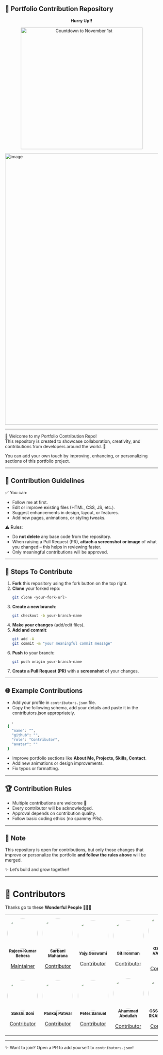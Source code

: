 ## 🌟 Portfolio Contribution Repository  

<p align="center"> <b>Hurry Up!!</b></p>
<p align="center">
  <img src="https://i.countdownmail.com/3nghwl.gif" style="width:401px;" alt="Countdown to November 1st" />
</p>
<img width="1878" height="894" alt="image" src="https://github.com/user-attachments/assets/f6359636-b606-4820-ba36-626e1a3cd590" />
<br>
<hr>

👋 Welcome to my Portfolio Contribution Repo!  
This repository is created to showcase collaboration, creativity, and contributions from developers around the world. 🚀  

You can add your own touch by improving, enhancing, or personalizing sections of this portfolio project.  

---

## 📌 Contribution Guidelines  

✅ You can:  
- Follow me at first.  
- Edit or improve existing files (HTML, CSS, JS, etc.).  
- Suggest enhancements in design, layout, or features.  
- Add new pages, animations, or styling tweaks.  

⚠️ Rules:  
- Do **not delete** any base code from the repository.  
- When raising a Pull Request (PR), **attach a screenshot or image** of what you changed – this helps in reviewing faster.  
- Only meaningful contributions will be approved.  

---

## 🔧 Steps To Contribute  

1. **Fork** this repository using the fork button on the top right.  
2. **Clone** your forked repo:  
   ```bash
   git clone <your-fork-url>
   ```
3. **Create a new branch**:  
   ```bash
   git checkout -b your-branch-name
   ```
4. **Make your changes** (add/edit files).  
5. **Add and commit**:  
   ```bash
   git add -A
   git commit -m "your meaningful commit message"
   ```
6. **Push** to your branch:  
   ```bash
   git push origin your-branch-name
   ```
7. **Create a Pull Request (PR)** with a **screenshot** of your changes.  

---

## 🌐 Example Contributions  

- Add your profile in `contributors.json` file.
- Copy the following schema, add your details and paste it in the contributors.json appropriately.
 ```bash
    ,
  {
    "name": "",
    "github": "",
    "role": "Contributor",
    "avatar": ""
  }
   ```

- Improve portfolio sections like **About Me, Projects, Skills, Contact**.  
- Add new animations or design improvements.  
- Fix typos or formatting.  

---

## 🏆 Contribution Rules  

- Multiple contributions are welcome 🎉  
- Every contributor will be acknowledged.  
- Approval depends on contribution quality.  
- Follow basic coding ethics (no spammy PRs).  

---

## 📢 Note  

This repository is open for contributions, but only those changes that improve or personalize the portfolio **and follow the rules above** will be merged.  

✨ Let’s build and grow together!  

---

# 🚀 Contributors

Thanks go to these **Wonderful People** 👨🏻‍💻  

<!-- CONTRIBUTORS START -->

<table>
<tr>
<td align="center">
  <a href="https://github.com/yesiamrajeev">
    <img src="https://avatars.githubusercontent.com/u/125568812?s=400&u=e3c86ca01302bbb26860a239218f676f6cc1604e&v=4" width="100" style="border-radius:50%"/><br/>
    <sub><b>Rajeev Kumar Behera</b></sub><br/>
    <p>Maintainer</p>
  </a>
</td>

<td align="center">
  <a href="https://github.com/Maharanasarbani">
    <img src="https://avatars.githubusercontent.com/u/132124215?v=4" width="100" style="border-radius:50%"/><br/>
    <sub><b>Sarbani Maharana</b></sub><br/>
    <p>Contributor</p>
  </a>
</td>

<td align="center">
  <a href="https://github.com/Yajy">
    <img src="https://avatars.githubusercontent.com/u/101127424?s=400&u=223d18fdddbced0735ef383c130c2e5362aedc92&v=4" width="100" style="border-radius:50%"/><br/>
    <sub><b>Yajy Goswami</b></sub><br/>
    <p>Contributor</p>
  </a>
</td>

<td align="center">
  <a href="https://github.com/iamironman-png">
    <img src="https://avatars.githubusercontent.com/u/209762838?s=400&u=14d6905ab765805f5242d743db8b98551eab5467&v=4" width="100" style="border-radius:50%"/><br/>
    <sub><b>Git Ironman</b></sub><br/>
    <p>Contributor</p>
  </a>
</td>

<td align="center">
  <a href="https://github.com/VanshikaNegii">
    <img src="https://avatars.githubusercontent.com/u/105164226?v=4" width="100" style="border-radius:50%"/><br/>
    <sub><b>GSSoC'25 VANSHIKA NEGI </b></sub><br/>
    <p>Contributor</p>
  </a>
</td>

<td align="center">
  <a href="https://github.com/KrishnaSaxena108">
    <img src="https://github.com/KrishnaSaxena108.png" width="100" style="border-radius:50%"/><br/>
    <sub><b>Krishna Saxena</b></sub><br/>
    <p>Contributor</p>
  </a>
</td>
</tr>
<tr>
<td align="center">
  <a href="sakshi-sonii">
    <img src="https://in.pinterest.com/pin/140806234311366/" width="100" style="border-radius:50%"/><br/>
    <sub><b>Sakshi Soni</b></sub><br/>
    <p>Contributor</p>
  </a>
</td>

<td align="center">
  <a href="ChiefPatwal">
    <img src="https://avatars.githubusercontent.com/u/120747214?v=4" width="100" style="border-radius:50%"/><br/>
    <sub><b>Pankaj Patwal</b></sub><br/>
    <p>Contributor</p>
  </a>
</td>

<td align="center">
  <a href="https://github.com/PeterSamuel">
    <img src="https://avatars.githubusercontent.com/u/65086865?v=4" width="100" style="border-radius:50%"/><br/>
    <sub><b>Peter Samuel</b></sub><br/>
    <p>Contributor</p>
  </a>
</td>

<td align="center">
  <a href="https://github.com/ahammadabdullah">
    <img src="https://avatars.githubusercontent.com/u/77303694?v=4" width="100" style="border-radius:50%"/><br/>
    <sub><b>Ahammad Abdullah</b></sub><br/>
    <p>Contributor</p>
  </a>
</td>

<td align="center">
  <a href="https://github.com/RKartikeyan">
    <img src="https://avatars.githubusercontent.com/u/105120016?v=4" width="100" style="border-radius:50%"/><br/>
    <sub><b>GSSoC 2025-RKARTIKEYAN</b></sub><br/>
    <p>Contributor</p>
  </a>
</td>
</tr>
</table>

<!-- CONTRIBUTORS END -->

---

✨ Want to join? Open a PR to add yourself to `contributors.json`!

